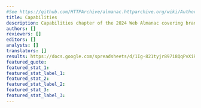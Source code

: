 ```yaml
---
#See https://github.com/HTTPArchive/almanac.httparchive.org/wiki/Authors'-Guide#metadata-to-add-at-the-top-of-your-chapters
title: Capabilities
description: Capabilities chapter of the 2024 Web Almanac covering brand-new, powerful web platform APIs that give web apps access to hardware interfaces, enhance web-based productivity apps, and more.
authors: []
reviewers: []
editors: []
analysts: []
translators: []
results: https://docs.google.com/spreadsheets/d/1Ig-821tyjr897i8QqPvXiRMY9o444qsFAmZt4AFyBjk/
featured_quote:
featured_stat_1:
featured_stat_label_1:
featured_stat_2:
featured_stat_label_2:
featured_stat_3:
featured_stat_label_3:
---
```

